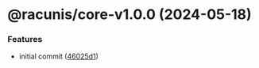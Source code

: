 # @racunis/core-v1.0.0 (2024-05-18)


### Features

* initial commit ([46025d1](https://github.com/mrcointreau/racunis/commit/46025d184aecdb2ba5d7be522edf6e6b43598038))
